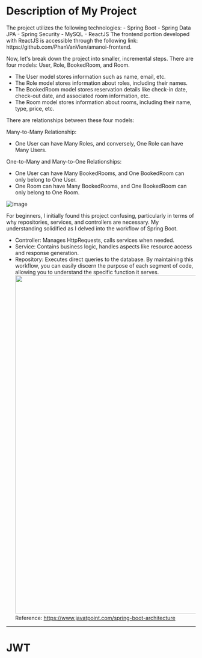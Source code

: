 <h1>Description of My Project</h1>
The project utilizes the following technologies:
- Spring Boot
- Spring Data JPA
- Spring Security
- MySQL
- ReactJS
The frontend portion developed with ReactJS is accessible through the following link: https://github.com/PhanVanVien/amanoi-frontend.

Now, let's break down the project into smaller, incremental steps. There are four models: User, Role, BookedRoom, and Room.

- The User model stores information such as name, email, etc.
- The Role model stores information about roles, including their names.
- The BookedRoom model stores reservation details like check-in date, check-out date, and associated room information, etc.
- The Room model stores information about rooms, including their name, type, price, etc.

There are relationships between these four models:

Many-to-Many Relationship:
- One User can have Many Roles, and conversely, One Role can have Many Users.


One-to-Many and Many-to-One Relationships:
- One User can have Many BookedRooms, and One BookedRoom can only belong to One User.
- One Room can have Many BookedRooms, and One BookedRoom can only belong to One Room.

![image](https://github.com/PhanVanVien/amanoi-backend/assets/84467489/8bbcc24a-bc72-4eff-b761-94fd469a2206)

For beginners, I initially found this project confusing, particularly in terms of why repositories, services, and controllers are necessary. 
My understanding solidified as I delved into the workflow of Spring Boot.
- Controller: Manages HttpRequests, calls services when needed.
- Service: Contains business logic, handles aspects like resource access and response generation.
- Repository: Executes direct queries to the database.
By maintaining this workflow, you can easily discern the purpose of each segment of code, allowing you to understand the specific function it serves.
<img src="https://github.com/PhanVanVien/amanoi-backend/assets/84467489/638575c5-0871-4b27-943f-ac3f1135c796" width="900"> </img>
Reference: https://www.javatpoint.com/spring-boot-architecture
<hr/>
<h1>JWT</h1>
